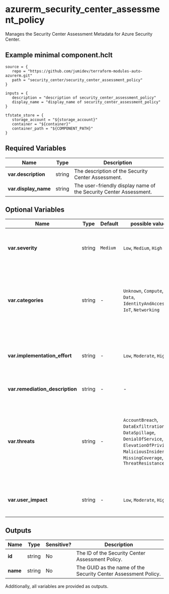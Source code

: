 # azurerm_security_center_assessment_policy

Manages the Security Center Assessment Metadata for Azure Security Center.

## Example minimal component.hclt

```hcl
source = {
   repo = "https://github.com/jumidev/terraform-modules-auto-azurerm.git" 
   path = "security_center/security_center_assessment_policy" 
}

inputs = {
   description = "description of security_center_assessment_policy" 
   display_name = "display_name of security_center_assessment_policy" 
}

tfstate_store = {
   storage_account = "${storage_account}" 
   container = "${container}" 
   container_path = "${COMPONENT_PATH}" 
}

```

## Required Variables

| Name | Type |  Description |
| ---- | --------- |  ----------- |
| **var.description** | string |  The description of the Security Center Assessment. | 
| **var.display_name** | string |  The user-friendly display name of the Security Center Assessment. | 

## Optional Variables

| Name | Type |  Default  |  possible values |  Description |
| ---- | --------- |  ----------- | ----------- | ----------- |
| **var.severity** | string |  `Medium`  |  `Low`, `Medium`, `High`  |  The severity level of the Security Center Assessment. Possible values are `Low`, `Medium` and `High`. Defaults to `Medium`. | 
| **var.categories** | string |  -  |  `Unknown`, `Compute`, `Data`, `IdentityAndAccess`, `IoT`, `Networking`  |  A list of the categories of resource that is at risk when the Security Center Assessment is unhealthy. Possible values are `Unknown`, `Compute`, `Data`, `IdentityAndAccess`, `IoT` and `Networking`. | 
| **var.implementation_effort** | string |  -  |  `Low`, `Moderate`, `High`  |  The implementation effort which is used to remediate the Security Center Assessment. Possible values are `Low`, `Moderate` and `High`. | 
| **var.remediation_description** | string |  -  |  -  |  The description which is used to mitigate the security issue. | 
| **var.threats** | string |  -  |  `AccountBreach`, `DataExfiltration`, `DataSpillage`, `DenialOfService`, `ElevationOfPrivilege`, `MaliciousInsider`, `MissingCoverage`, `ThreatResistance`  |  A list of the threat impacts for the Security Center Assessment. Possible values are `AccountBreach`, `DataExfiltration`, `DataSpillage`, `DenialOfService`, `ElevationOfPrivilege`, `MaliciousInsider`, `MissingCoverage` and `ThreatResistance`. | 
| **var.user_impact** | string |  -  |  `Low`, `Moderate`, `High`  |  The user impact of the Security Center Assessment. Possible values are `Low`, `Moderate` and `High`. | 



## Outputs

| Name | Type | Sensitive? | Description |
| ---- | ---- | --------- | --------- |
| **id** | string | No  | The ID of the Security Center Assessment Policy. | 
| **name** | string | No  | The GUID as the name of the Security Center Assessment Policy. | 

Additionally, all variables are provided as outputs.
